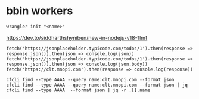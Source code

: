 # bbin workers
```shell
wrangler init "<name>"
```
https://dev.to/siddharthshyniben/new-in-nodejs-v18-1lmf
```node
fetch('https://jsonplaceholder.typicode.com/todos/1').then(response => response.json()).then(json => console.log(json))
fetch('https://jsonplaceholder.typicode.com/todos/1').then(response => response.json()).then(json => console.log(json.body))
fetch('https://clt.mnopi.com').then(response => console.log(response))
```

```shell
cfcli find --type AAAA --query name:clt.mnopi.com --format json
cfcli find --type AAAA --query name:clt.mnopi.com --format json | jq
cfcli find --type AAAA  --format json | jq -r .[].name
```
